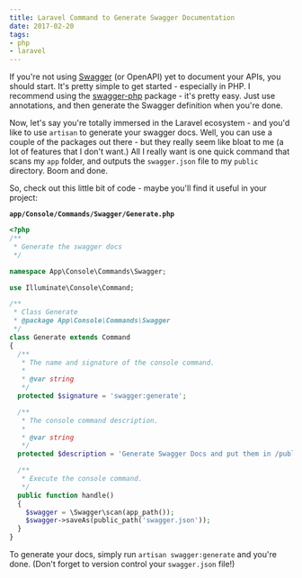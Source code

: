 ```yaml
---
title: Laravel Command to Generate Swagger Documentation
date: 2017-02-20
tags:
- php
- laravel
---
```

If you're not using [Swagger](http://swagger.io/) (or OpenAPI) yet to document your APIs, you should start.  It's pretty simple to get started - especially in PHP.  I recommend using the [swagger-php](https://github.com/zircote/swagger-php) package - it's pretty easy.  Just use annotations, and then generate the Swagger definition when you're done.

<!--more-->

Now, let's say you're totally immersed in the Laravel ecosystem - and you'd like to use `artisan` to generate your swagger docs.  Well, you can use a couple of the packages out there - but they really seem like bloat to me (a lot of features that I don't want.)  All I really want is one quick command that scans my `app` folder, and outputs the `swagger.json` file to my `public` directory.  Boom and done.

So, check out this little bit of code - maybe you'll find it useful in your project:

**`app/Console/Commands/Swagger/Generate.php`**  

```php
<?php
/**
 * Generate the swagger docs
 */

namespace App\Console\Commands\Swagger;

use Illuminate\Console\Command;

/**
 * Class Generate
 * @package App\Console\Commands\Swagger
 */
class Generate extends Command
{
  /**
   * The name and signature of the console command.
   *
   * @var string
   */
  protected $signature = 'swagger:generate';

  /**
   * The console command description.
   *
   * @var string
   */
  protected $description = 'Generate Swagger Docs and put them in /public';

  /**
   * Execute the console command.
   */
  public function handle()
  {
    $swagger = \Swagger\scan(app_path());
    $swagger->saveAs(public_path('swagger.json'));
  }
}
```

To generate your docs, simply run `artisan swagger:generate` and you're done. (Don't forget to version control your `swagger.json` file!)
